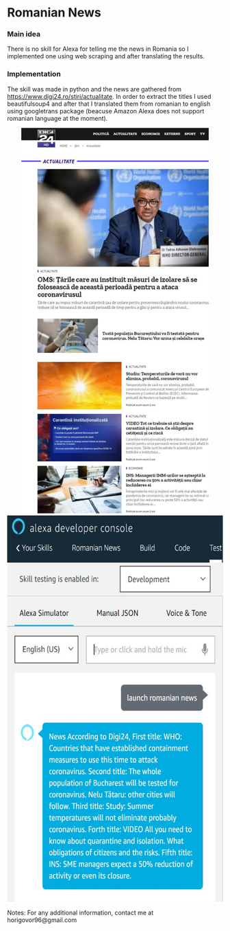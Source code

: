 # Romanian News
### Main idea

There is no skill for Alexa for telling me the news in Romania so I implemented one using web scraping and after translating the results.

### Implementation

The skill was made in python and the news are gathered from https://www.digi24.ro/stiri/actualitate. In order to extract the titles I used beautifulsoup4  and after that I translated them from romanian to english using googletrans package (beacuse Amazon Alexa does not support romanian language at the moment).
<p align="center">
<img height="900" src="images/romanianNews1.jpg">
<img height="900" src="images/romanianNews2.jpg">
</p>
Notes:
For any additional information, contact me at horigovor96@gmail.com
